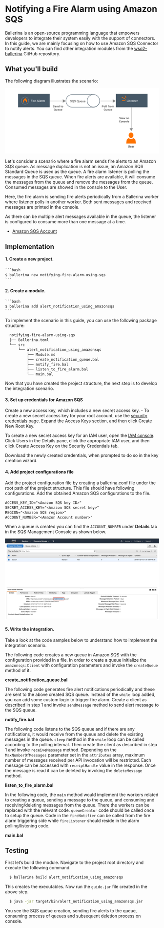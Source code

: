 # Notifying a Fire Alarm using Amazon SQS

Ballerina is an open-source programming language that empowers developers to integrate their system easily with the 
support of connectors. In this guide, we are mainly focusing on how to use Amazon SQS Connector to notify alerts. 
You can find other integration modules from the [wso2-ballerina](https://github.com/wso2-ballerina) GitHub repository.

## What you'll build

The following diagram illustrates the scenario:

![Message flow diagram image](../../../../../assets/img/sqs-alert.png)

Let's consider a scenario where a fire alarm sends fire alerts to an Amazon SQS queue. As message duplication is not an issue, an Amazon SQS Standard Queue is used as the queue. A fire alarm listener is polling the messages in the SQS queue. When fire alerts are available, it will consume the messages from the queue and remove the messages from the queue. Consumed messages are showed in the console to the User.

Here, the fire alarm is sending fire alerts periodically from a Ballerina worker where listener polls in another worker. Both sent messages and received messages are printed in the console.

As there can be multiple alert messages available in the queue, the listener is configured to consume more than one message at a time.

<!-- INCLUDE_MD: ../../../../../tutorial-prerequisites.md -->

- [Amazon SQS Account](https://aws.amazon.com/sqs/)

<!-- INCLUDE_MD: ../../../../../tutorial-get-the-code.md -->

## Implementation

#### 1. Create a new project.

    ```bash
    $ ballerina new notifying-fire-alarm-using-sqs
    ```

#### 2. Create a module.

    ```bash
    $ ballerina add alert_notification_using_amazonsqs
    ```

To implement the scenario in this guide, you can use the following package structure:

```
  notifying-fire-alarm-using-sqs
  ├── Ballerina.toml
  └── src
      └── alert_notification_using_amazonsqs
          ├── Module.md
          ├── create_notification_queue.bal
          ├── notify_fire.bal
          ├── listen_to_fire_alarm.bal
          └── main.bal
```

Now that you have created the project structure, the next step is to develop the integration scenario.

#### 3. Set up credentials for Amazon SQS

Create a new access key, which includes a new secret access key. - To create a new secret access key for your root account, use the [security credentials](https://console.aws.amazon.com/iam/home?#security_credential) page. Expand the Access Keys section, and then click Create New Root Key.

To create a new secret access key for an IAM user, open the [IAM console](https://console.aws.amazon.com/iam/home?region=us-east-1#/home). Click Users in the Details pane, click the appropriate IAM user, and then click Create Access Key on the Security Credentials tab.

Download the newly created credentials, when prompted to do so in the key creation wizard.

#### 4. Add project configurations file

Add the project configuration file by creating a ballerina.conf file under the root path of the project structure. This file should have following configurations. Add the obtained Amazon SQS configurations to the file.

```
ACCESS_KEY_ID="<Amazon SQS key ID>"
SECRET_ACCESS_KEY="<Amazon SQS secret key>"
REGION="<Amazon SQS region>"
ACCOUNT_NUMBER="<Amazon Account number>"
```

When a queue is created you can find the `ACCOUNT_NUMBER` under **Details** tab in the SQS Management Console as shown below.

![SQS Console](../../../../../assets/img/sqs-console.png)

#### 5. Write the integration.

Take a look at the code samples below to understand how to implement the integration scenario.

The following code creates a new queue in Amazon SQS with the configuration provided in a file. In order to create a queue initialize the `amazonsqs:Client` with configuration parameters and invoke the `createQueue` method of it.

**create_notification_queue.bal**
<!-- INCLUDE_CODE: src/alert_notification_using_amazonsqs/create_notification_queue.bal -->

The following code generates fire alert notifications periodically and these are sent to the above created SQS queue. Instead of the `while` loop added, you can add some custom logic to trigger fire alarm. Create a client as described in step 1 and invoke `sendMessage` method to send alert message to the SQS queue.

**notify_fire.bal**
<!-- INCLUDE_CODE: src/alert_notification_using_amazonsqs/notify_fire.bal -->

The following code listens to the SQS queue and if there are any notifications, it would receive from the queue and delete the existing messages in the queue. `sleep` method in the `while` loop can be called according to the polling interval. Then create the client as described in step 1 and invoke `receiveMessage` method. Depending on the `MaxNumberOfMessages` parameter set in the `attributes` array, maximum number of messages received per API invocation will be restricted. Each message can be accessed with `receiptHandle` value in the response. Once the message is read it can be deleted by invoking the `deleteMessage` method.

**listen_to_fire_alarm.bal**
<!-- INCLUDE_CODE: src/alert_notification_using_amazonsqs/listen_to_fire_alarm.bal -->

In the following code, the `main` method would implement the workers related to creating a queue, sending a message to the queue, and consuming and receiving/deleting messages from the queue. There the workers can be replaced with the relevant code. `queueCreator` code should be called once to setup the queue. Code in the `fireNotifier` can be called from the fire alarm triggering side while `fireListener` should reside in the alarm polling/listening code.

**main.bal**
<!-- INCLUDE_CODE: src/alert_notification_using_amazonsqs/main.bal -->

## Testing

First let’s build the module. Navigate to the project root directory and execute the following command.

```bash
  $ ballerina build alert_notification_using_amazonsqs
```

This creates the executables. Now run the `guide.jar` file created in the above step.

```bash
  $ java -jar target/bin/alert_notification_using_amazonsqs.jar
```

You see the SQS queue creation, sending fire alerts to the queue, consuming process of queues and subsequent deletion process on console.
